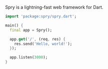 Spry is a lightning-fast web framework for Dart.

```dart
import 'package:spry/spry.dart';

main() {
  final app = Spry();

  app.get('/', (req, res) {
    res.send('Hello, world!');
  });

  app.listen(3000);
}
```